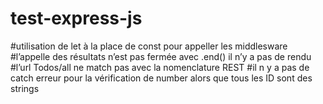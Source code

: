 # test-express-js
#utilisation de let à la place de const pour appeller les middlesware
#l’appelle des résultats n’est pas fermée avec .end() il n’y a pas de rendu
#l’url Todos/all ne match pas avec la nomenclature REST
#il n y a pas de catch erreur pour la vérification de number alors que tous les ID sont des strings

